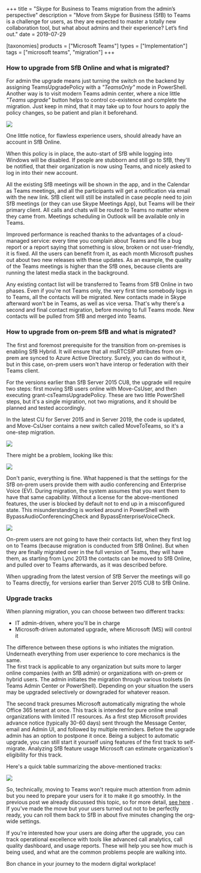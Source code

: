 +++
title = "Skype for Business to Teams migration from the admin’s perspective"
description = "Move from Skype for Business (SfB) to Tеams is a challenge for users, as they are expected to master a totally new collaboration tool, but what about admins and their experience? Let’s find out."
date = 2019-07-29

[taxonomies]
products = ["Microsoft Teams"]
types = ["Implementation"]
tags = ["microsoft teams", "migration"]
+++

### How to upgrade from SfB Online and what is migrated?

For admin the upgrade means just turning the switch on the backend by
assigning TeamsUpgradePolicy with a *"TeamsOnly"* mode in PowerShell.
Another way is to visit modern Tеams admin center, where a nice little
*"Tеams upgrade"* button helps to control co-existence and complete the
migration. Just keep in mind, that it may take up to four hours to apply
the policy changes, so be patient and plan it beforehand.

![](https://o365hq.com/images/480.png)

One little notice, for flawless experience users, should already have an
account in SfB Online.

When this policy is in place, the auto-start of SfB while logging into
Windows will be disabled. If people are stubborn and still go to SfB,
they'll be notified, that their organization is now using Teams, and
nicely asked to log in into their new account.

All the existing SfB meetings will be shown in the app, and in the
Calendar as Tеams meetings, and all the participants will get a
notification via email with the new link. SfB client will still be
installed in case people need to join SfB meetings (or they can use
Skype Meetings App), but Tеams will be their primary client. All calls
and chats will be routed to Teams no matter where they came from.
Meetings scheduling in Outlook will be available only in Tеams.

Improved performance is reached thanks to the advantages of a
cloud-managed service: every time you complain about Teams and file a
bug report or a report saying that something is slow, broken or not
user-friendly, it is fixed. All the users can benefit from it, as each
month Microsoft pushes out about two new releases with these updates. As
an example, the quality of the Teams meetings is higher than the SfB
ones, because clients are running the latest media stack in the
background.

Any existing contact list will be transferred to Teams from SfB Online
in two phases. Even if you're not Tеams only, the very first time
somebody logs in to Tеams, all the contacts will be migrated. New
contacts made in Skype afterward won't be in Tеams, as well as vice
versa. That's why there's a second and final contact migration, before
moving to full Tеams mode. New contacts will be pulled from SfB and
merged into Teams.

### How to upgrade from on-prem SfB and what is migrated?

The first and foremost prerequisite for the transition from on-premises
is enabling SfB Hybrid. It will ensure that all msRTCSIP attributes from
on-prem are synced to Azure Active Directory. Surely, you can do without
it, but in this case, on-prem users won't have interop or federation
with their Tеams client.

For the versions earlier than SfB Server 2015 CU8, the upgrade will
require two steps: first moving SfB users online with Move-CsUser, and
then executing grant-csTeamsUpgradePolicy. These are two little
PowerShell steps, but it's a single migration, not two migrations, and
it should be planned and tested accordingly.

In the latest CU for Server 2015 and in Server 2019, the code is
updated, and Move-CsUser contains a new switch called MoveToTeams, so
it's a one-step migration.

![](https://o365hq.com/images/478.png)

There might be a problem, looking like this:

![](https://o365hq.com/images/482.png)

Don't panic, everything is fine. What happened is that the settings for
the SfB on-prem users provide them with audio conferencing and
Enterprise Voice (EV). During migration, the system assumes that you
want them to have that same capability. Without a license for the
above-mentioned features, the user is blocked by default not to end up
in a misconfigured state. This misunderstanding is worked around in
PowerShell with BypassAudioConferencingCheck and
BypassEnterpriseVoiceCheck.

![](https://o365hq.com/images/481.png)

On-prem users are not going to have their contacts list, when they first
log on to Tеams (because migration is conducted from SfB Online). But
when they are finally migrated over in the full version of Teams, they
will have them, as starting from Lync 2013 the contacts can be moved to
SfB Online, and pulled over to Tеams afterwards, as it was described
before.

When upgrading from the latest version of SfB Server the meetings will
go to Tеams directly, for versions earlier than Server 2015 CU8 to SfB
Online.

### Upgrade tracks

When planning migration, you can choose between two different tracks:

-   IT admin-driven, where you'll be in charge
-   Microsoft-driven automated upgrade, where Microsoft (MS) will
    control it

The difference between these options is who initiates the migration.
Underneath everything from user experience to core mechanics is the
same.\
The first track is applicable to any organization but suits more to
larger online companies (with an SfB admin) or organizations with
on-prem or hybrid users. The admin initiates the migration through
various toolsets (in Teams Admin Center or PowerShell). Depending on
your situation the users may be upgraded selectively or downgraded for
whatever reason.

The second track presumes Microsoft automatically migrating the whole
Office 365 tenant at once. This track is intended for pure online small
organizations with limited IT resources. As a first step Microsoft
provides advance notice (typically 30-60 days) sent through the Message
Center, email and Admin UI, and followed by multiple reminders. Before
the upgrade admin has an option to postpone it once. Being a subject to
automatic upgrade, you can still start it yourself using features of the
first track to self-migrate. Analyzing SfB feature usage Microsoft can
estimate organization's eligibility for this track.

Here's a quick table summarizing the above-mentioned tracks:

![](https://o365hq.com/images/479.png)

So, technically, moving to Tеams won't require much attention from admin
but you need to prepare your users for it to make it go smoothly. In the
previous post we already discussed this topic, so for more detail, [see
here](https://o365hq.com/blog/what-are-the-options-to-upgrade-from-skype-for-business-online-to-teams)
. If you've made the move but your users turned out not to be perfectly
ready, you can roll them back to SfB in about five minutes changing the
org-wide settings.

If you're interested how your users are doing after the upgrade, you can
track operational excellence with tools like advanced call analytics,
call quality dashboard, and usage reports. These will help you see how
much is being used, and what are the common problems people are walking
into.

Bon chance in your journey to the modern digital workplace!